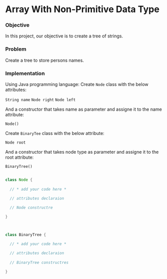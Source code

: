 # Array With Non-Primitive Data Type

### Objective
In this project, our objective is to create a tree of strings.

### Problem
Create a tree to store persons names.

### Implementation
Using Java programming language: 
Create `Node` class with the below attributes:

`String name`
`Node right`
`Node left`

And a constructor that takes name as parameter and assigne it to the name attribute:

`Node()`

Create `BinaryTee` class with the below attribute:

`Node root`

And a constructor that takes node type as parameter and assigne it to the root attribute:

`BinaryTree()`

```java

class Node {
 
  // * add your code here *

  // attributes declaraion
  
  // Node constructre 

}



class BinaryTree {

  // * add your code here *

  // attributes declaraion
  
  // BinaryTree constructres 

}
